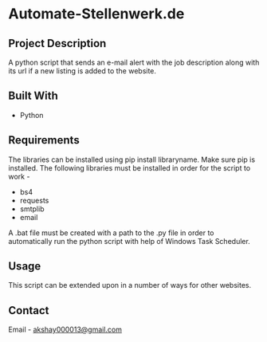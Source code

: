 # Automate-Stellenwerk.de

## Project Description
A python script that sends an e-mail alert with the job description along with its url if a new listing is added to the website.

## Built With
* Python

## Requirements
The libraries can be installed using pip install libraryname.
Make sure pip is installed.
The following libraries must be installed in order for the script to work -
* bs4
* requests
* smtplib
* email

A .bat file must be created with a path to the .py file in order to automatically run the python script with help of Windows Task Scheduler. 

## Usage
This script can be extended upon in a number of ways for other websites.

## Contact
Email - akshay000013@gmail.com
